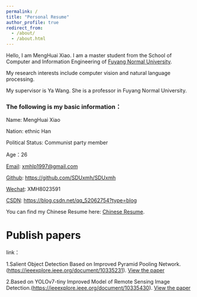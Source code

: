 ```yaml
---
permalink: /
title: "Personal Resume"
author_profile: true
redirect_from: 
  - /about/
  - /about.html
---
```

Hello, I am MengHuai Xiao. I am a master student from the School of Computer and Information Engineering of [Fuyang Normal University](https://www.fynu.edu.cn). 

My research interests include computer vision and natural language processing.

My supervisor is Ya Wang. She is a professor in Fuyang Normal University.

### The following is my basic information：

Name: MengHuai Xiao

Nation: ethnic Han

Political Status: Communist party member

Age：26

[Email](xmhlp1997@gmail.com): xmhlp1997@gmail.com

[Github](https://github.com/SDUxmh/SDUxmh): https://github.com/SDUxmh/SDUxmh

[Wechat](../images/Wechat.png): XMH8023591 

[CSDN](https://blog.csdn.net/qq_52062754?type=blog): https://blog.csdn.net/qq_52062754?type=blog

You can find my Chinese Resume here: [Chinese Resume](../files/chinese_resume.pdf).

Publish papers
===========
link：

1.Salient Object Detection Based on Improved Pyramid Pooling Network.(https://ieeexplore.ieee.org/document/10335231). [View the paper](../files/paper01.pdf)

2.Based on YOLOv7-tiny Improved Model of Remote Sensing Image Detection.(https://ieeexplore.ieee.org/document/10335430). [View the paper](../files/paper02.pdf)


